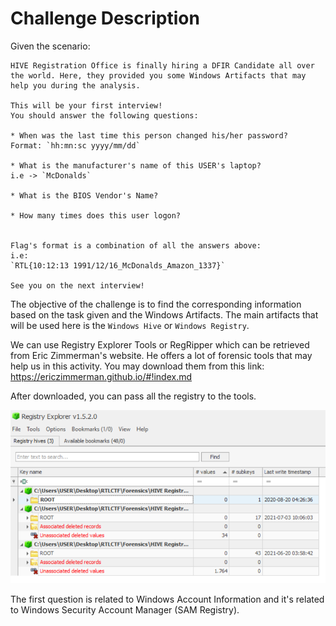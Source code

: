 # Challenge Description

Given the scenario:

```
HIVE Registration Office is finally hiring a DFIR Candidate all over
the world. Here, they provided you some Windows Artifacts that may 
help you during the analysis.

This will be your first interview!
You should answer the following questions:

* When was the last time this person changed his/her password?
Format: `hh:mn:sc yyyy/mm/dd`

* What is the manufacturer's name of this USER's laptop?
i.e -> `McDonalds`
 
* What is the BIOS Vendor's Name?

* How many times does this user logon?


Flag's format is a combination of all the answers above:
i.e:
`RTL{10:12:13 1991/12/16_McDonalds_Amazon_1337}`

See you on the next interview!
```

The objective of the challenge is to find the corresponding
information based on the task given and the Windows Artifacts.
The main artifacts that will be used here is the `Windows Hive` or
`Windows Registry`.

We can use Registry Explorer Tools or RegRipper which can be retrieved from
Eric Zimmerman's website. He offers a lot of forensic tools that may help us
in this activity. You may download them from this link:
https://ericzimmerman.github.io/#!index.md

After downloaded, you can pass all the registry to the tools.

<img src="images/poc1.png" />

The first question is related to Windows Account Information and it's related to
Windows Security Account Manager (SAM Registry).
